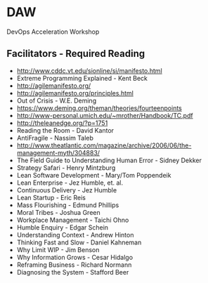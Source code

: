 # DAW
DevOps Acceleration Workshop

## Facilitators - Required Reading
+ http://www.cddc.vt.edu/sionline/si/manifesto.html
+ Extreme Programming Explained - Kent Beck
+ http://agilemanifesto.org/
+ http://agilemanifesto.org/principles.html
+ Out of Crisis - W.E. Deming
+ https://www.deming.org/theman/theories/fourteenpoints
+ http://www-personal.umich.edu/~mrother/Handbook/TC.pdf
+ http://theleanedge.org/?p=1751
+ Reading the Room - David Kantor
+ AntiFragile - Nassim Taleb
+ http://www.theatlantic.com/magazine/archive/2006/06/the-management-myth/304883/
+ The Field Guide to Understanding Human Error - Sidney Dekker
+ Strategy Safari - Henry Mintzburg
+ Lean Software Development - Mary/Tom Poppendeik
+ Lean Enterprise - Jez Humble, et. al.
+ Continuous Delivery - Jez Humble
+ Lean Startup - Eric Reis
+ Mass Flourishing - Edmund Phillips
+ Moral Tribes - Joshua Green
+ Workplace Management - Taichi Ohno
+ Humble Enquiry - Edgar Schein
+ Understanding Context - Andrew Hinton
+ Thinking Fast and Slow - Daniel Kahneman
+ Why Limit WIP - Jim Benson
+ Why Information Grows - Cesar Hidalgo
+ Reframing Business - Richard Normann
+ Diagnosing the System - Stafford Beer
